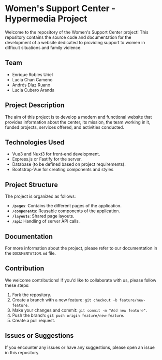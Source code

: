 # Women's Support Center - Hypermedia Project

Welcome to the repository of the Women's Support Center project! This repository contains the source code and documentation for the development of a website dedicated to providing support to women in difficult situations and family violence.

## Team

- Enrique Robles Uriel
- Lucia Chan Cameno
- Andrés Díaz Ruano
- Lucia Cubero Aranda

## Project Description

The aim of this project is to develop a modern and functional website that provides information about the center, its mission, the team working in it, funded projects, services offered, and activities conducted.

## Technologies Used

- Vue3 and Nuxt3 for front-end development.
- Express.js or Fastify for the server.
- Database (to be defined based on project requirements).
- Bootstrap-Vue for creating components and styles.

## Project Structure

The project is organized as follows:

- **`/pages`**: Contains the different pages of the application.
- **`/components`**: Reusable components of the application.
- **`/layouts`**: Shared page layouts.
- **`/api`**: Handling of server API calls.

## Documentation

For more information about the project, please refer to our documentation in the `DOCUMENTATION.md` file.

## Contribution

We welcome contributions! If you'd like to collaborate with us, please follow these steps:
1. Fork the repository.
2. Create a branch with a new feature: `git checkout -b feature/new-feature`.
3. Make your changes and commit: `git commit -m "Add new feature"`.
4. Push the branch: `git push origin feature/new-feature`.
5. Create a pull request.

## Issues or Suggestions

If you encounter any issues or have any suggestions, please open an issue in this repository.

